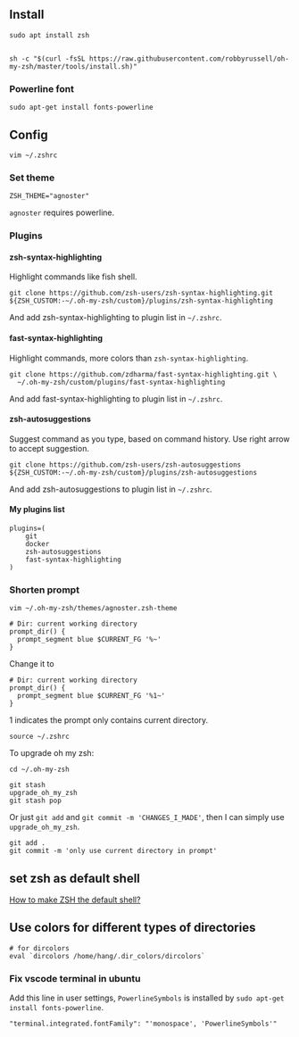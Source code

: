 ## Install

```
sudo apt install zsh


sh -c "$(curl -fsSL https://raw.githubusercontent.com/robbyrussell/oh-my-zsh/master/tools/install.sh)"
```

### Powerline font

```
sudo apt-get install fonts-powerline
```

## Config

```
vim ~/.zshrc
```

### Set theme

```
ZSH_THEME="agnoster"
```

`agnoster` requires powerline.

### Plugins

#### zsh-syntax-highlighting

Highlight commands like fish shell.

```
git clone https://github.com/zsh-users/zsh-syntax-highlighting.git ${ZSH_CUSTOM:-~/.oh-my-zsh/custom}/plugins/zsh-syntax-highlighting
```

And add zsh-syntax-highlighting to plugin list in `~/.zshrc`.

#### fast-syntax-highlighting

Highlight commands, more colors than `zsh-syntax-highlighting`.

```
git clone https://github.com/zdharma/fast-syntax-highlighting.git \
  ~/.oh-my-zsh/custom/plugins/fast-syntax-highlighting
```

And add fast-syntax-highlighting to plugin list in `~/.zshrc`.

#### zsh-autosuggestions

Suggest command as you type, based on command history. Use right arrow to accept suggestion.

```
git clone https://github.com/zsh-users/zsh-autosuggestions ${ZSH_CUSTOM:-~/.oh-my-zsh/custom}/plugins/zsh-autosuggestions
```

And add zsh-autosuggestions to plugin list in `~/.zshrc`.

#### My plugins list

```
plugins=(
    git
    docker
    zsh-autosuggestions
    fast-syntax-highlighting
)
```


### Shorten prompt

```
vim ~/.oh-my-zsh/themes/agnoster.zsh-theme
```

```
# Dir: current working directory
prompt_dir() {
  prompt_segment blue $CURRENT_FG '%~'
}
```


Change it to

```
# Dir: current working directory
prompt_dir() {
  prompt_segment blue $CURRENT_FG '%1~'
}
```

1 indicates the prompt only contains current directory.

```
source ~/.zshrc
```

To upgrade oh my zsh:

```
cd ~/.oh-my-zsh

git stash
upgrade_oh_my_zsh
git stash pop
```

Or just `git add` and `git commit -m 'CHANGES_I_MADE'`, then I can simply use `upgrade_oh_my_zsh`.

```
git add .
git commit -m 'only use current directory in prompt'
```

## set zsh as default shell

[How to make ZSH the default shell?](https://askubuntu.com/questions/131823/how-to-make-zsh-the-default-shell)

## Use colors for different types of directories

```
# for dircolors
eval `dircolors /home/hang/.dir_colors/dircolors`
```

### Fix vscode terminal in ubuntu

Add this line in user settings, `PowerlineSymbols` is installed by `sudo apt-get install fonts-powerline`.

```
"terminal.integrated.fontFamily": "'monospace', 'PowerlineSymbols'"
```